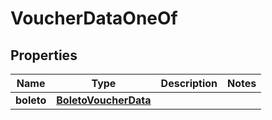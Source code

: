 

# VoucherDataOneOf


## Properties

| Name | Type | Description | Notes |
|------------ | ------------- | ------------- | -------------|
|**boleto** | [**BoletoVoucherData**](BoletoVoucherData.md) |  |  |



